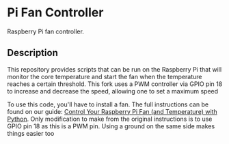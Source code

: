 # Pi Fan Controller

Raspberry Pi fan controller.

## Description

This repository provides scripts that can be run on the Raspberry Pi that will
monitor the core temperature and start the fan when the temperature reaches
a certain threshold. This fork uses a PWM controller via GPIO pin 18 to increase and decrease the speed, allowing one to set a maximum speed

To use this code, you'll have to install a fan. The full instructions can be
found on our guide: [Control Your Raspberry Pi Fan (and Temperature) with Python](https://howchoo.com/g/ote2mjkzzta/control-raspberry-pi-fan-temperature-python). Only modification to make from the original instructions is to use GPIO pin 18 as this is a PWM pin. Using a ground on the same side makes things easier too
